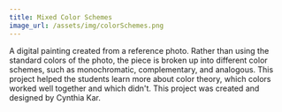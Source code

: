 ```yaml
---
title: Mixed Color Schemes
image_url: /assets/img/colorSchemes.png
---
```

A digital painting created from a reference photo. Rather than using the standard colors of the photo, the piece is broken up into different color schemes, such as monochromatic, complementary, and analogous. This project helped the students learn more about color theory, which colors worked well together and which didn't. This project was created and designed by Cynthia Kar.
